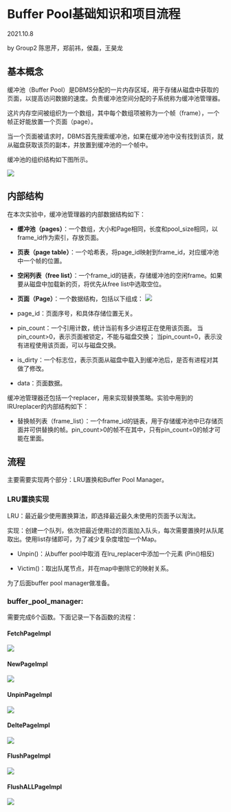 # Buffer Pool基础知识和项目流程

2021.10.8

by Group2
陈思芹，郑前祎，侯磊，王昊龙

## 基本概念

缓冲池（Buffer Pool）是DBMS分配的一片内存区域，用于存储从磁盘中获取的页面，以提高访问数据的速度。负责缓冲池空间分配的子系统称为缓冲池管理器。

这片内存空间被组织为一个数组，其中每个数组项被称为一个帧（frame），一个帧正好能放置一个页面（page）。

当一个页面被请求时，DBMS首先搜索缓冲池，如果在缓冲池中没有找到该页，就从磁盘获取该页的副本，并放置到缓冲池的一个帧中。

缓冲池的组织结构如下图所示。

![](./images/bufferpool.png)

## 内部结构

在本次实验中，缓冲池管理器的内部数据结构如下：

+ **缓冲池（pages）**：一个数组，大小和Page相同，长度和pool_size相同，以frame_id作为索引，存放页面。

+ **页表（page table）**：一个哈希表，将page_id映射到frame_id，对应缓冲池中一个帧的位置。

+ **空闲列表（free list）**：一个frame_id的链表，存储缓冲池的空闲frame。如果要从磁盘中加载新的页，将优先从free list中选取空位。

+ **页面（Page）**：一个数据结构，包括以下组成：
![](./images/pagestructure.png)
 + page_id：页面序号，和具体存储位置无关。

 + pin_count：一个引用计数，统计当前有多少进程正在使用该页面。
 当pin_count>0，表示页面被锁定，不能与磁盘交换；
 当pin_count=0，表示没有进程使用该页面，可以与磁盘交换。

  + is_dirty：一个标志位，表示页面从磁盘中载入到缓冲池后，是否有进程对其做了修改。

  + data：页面数据。

缓冲池管理器还包括一个replacer，用来实现替换策略。实验中用到的IRUreplacer的内部结构如下：

+ 替换帧列表（frame_list）：一个frame_id的链表，用于存储缓冲池中已存储页面并可供替换的帧。pin_count>0的帧不在其中，只有pin_count=0的帧才可能在里面。


## 流程

主要需要实现两个部分：LRU置换和Buffer Pool Manager。

### LRU置换实现

LRU：最近最少使用置换算法，即选择最近最久未使用的页面予以淘汰。

实现：创建一个队列，依次把最近使用过的页面加入队头，每次需要置换时从队尾取出。使用list存储即可，为了减少复杂度增加一个Map。

+ Unpin()：从buffer pool中取消 在lru_replacer中添加一个元素 (Pin()相反)

+ Victim()：取出队尾节点，并在map中删除它的映射关系。

为了后面buffer pool manager做准备。

### buffer_pool_manager:

需要完成6个函数。下面记录一下各函数的流程：

#### FetchPageImpl

![](./images/fetch_page.png)

#### NewPageImpl

![](./images/new_page.png)

#### UnpinPageImpl

![](./images/unpin_page.png)

#### DeltePageImpl

![](./images/delete_page.png)

#### FlushPageImpl

![](./images/flush_page.png)

#### FlushALLPageImpl

![](./images/flush_all_page.png)
